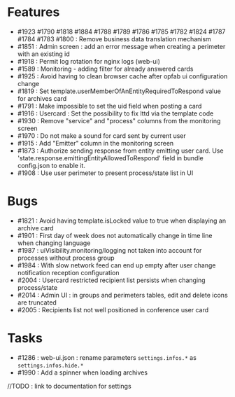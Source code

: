 

# Features



* #1923 #1790 #1818 #1884 #1788 #1789 #1786 #1785 #1782 #1824 #1787 #1784 #1783 #1800 : Remove business data translation mechanism
* #1851 : Admin screen : add an error message when creating a perimeter with an existing id 
* #1918 : Permit log rotation for nginx logs (web-ui)
* #1589 : Monitoring - adding filter for already answered cards
* #1925 : Avoid having to clean browser cache after opfab ui configuration change
* #1819 : Set template.userMemberOfAnEntityRequiredToRespond value for archives card
* #1791 : Make impossible to set the uid field when posting a card
* #1916 : Usercard : Set the possibility to fix lttd via the template code
* #1930 : Remove "service" and "process" columns from the monitoring screen
* #1970 : Do not make a sound for card sent by current user
* #1915 : Add "Emitter" column in the monitoring screen
* #1873 : Authorize sending response from entity emitting user card. Use 'state.response.emittingEntityAllowedToRespond' field in bundle config.json to enable it.
* #1908 : Use user perimeter to present process/state list in UI

# Bugs

* #1821 : Avoid having template.isLocked value to true when displaying an archive card
* #1901 : First day of week does not automatically change in time line when changing language
* #1987 : uiVisibility.monitoring/logging not taken into account for processes without process group
* #1984 : With slow network feed can end up empty after user change notification reception configuration
* #2004 : Usercard restricted recipient list persists when changing process/state
* #2014 : Admin UI : in groups and perimeters tables, edit and delete icons are truncated
* #2005 : Recipients list not well positioned in conference user card

# Tasks

* #1286 : web-ui.json : rename parameters `settings.infos.*` as `settings.infos.hide.*`
* #1990 : Add a spinner when loading archives

//TODO : link to documentation for settings 
